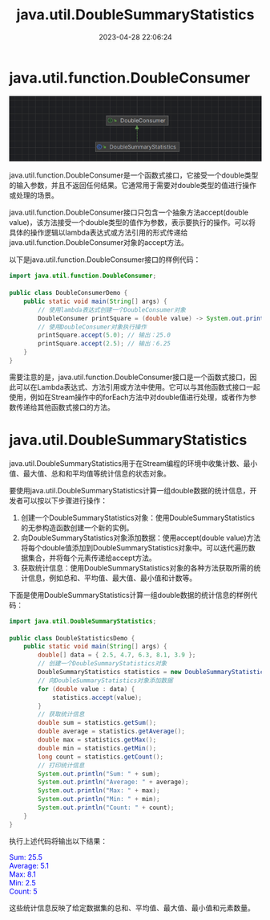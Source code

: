 ﻿---
title: java.util.DoubleSummaryStatistics
date: 2023-04-28 22:06:24
summary: 本文分享java.util.DoubleSummaryStatistics的用法。
tags:
- Java
categories:
- Java
---

# java.util.function.DoubleConsumer

![](../../../images/软件开发/Java/java.util.DoubleSummaryStatistics/1.png)

java.util.function.DoubleConsumer是一个函数式接口，它接受一个double类型的输入参数，并且不返回任何结果。它通常用于需要对double类型的值进行操作或处理的场景。

java.util.function.DoubleConsumer接口只包含一个抽象方法accept(double value)，该方法接受一个double类型的值作为参数，表示要执行的操作。可以将具体的操作逻辑以lambda表达式或方法引用的形式传递给java.util.function.DoubleConsumer对象的accept方法。

以下是java.util.function.DoubleConsumer接口的样例代码：

```java
import java.util.function.DoubleConsumer;

public class DoubleConsumerDemo {
    public static void main(String[] args) {
        // 使用lambda表达式创建一个DoubleConsumer对象
        DoubleConsumer printSquare = (double value) -> System.out.println(value * value);
        // 使用DoubleConsumer对象执行操作
        printSquare.accept(5.0); // 输出：25.0
        printSquare.accept(2.5); // 输出：6.25
    }
}
```

需要注意的是，java.util.function.DoubleConsumer接口是一个函数式接口，因此可以在Lambda表达式、方法引用或方法中使用。它可以与其他函数式接口一起使用，例如在Stream操作中的forEach方法中对double值进行处理，或者作为参数传递给其他函数式接口的方法。

# java.util.DoubleSummaryStatistics

java.util.DoubleSummaryStatistics用于在Stream编程的环境中收集计数、最小值、最大值、总和和平均值等统计信息的状态对象。

要使用java.util.DoubleSummaryStatistics计算一组double数据的统计信息，开发者可以按以下步骤进行操作：
1. 创建一个DoubleSummaryStatistics对象：使用DoubleSummaryStatistics的无参构造函数创建一个新的实例。
2. 向DoubleSummaryStatistics对象添加数据：使用accept(double value)方法将每个double值添加到DoubleSummaryStatistics对象中。可以迭代遍历数据集合，并将每个元素传递给accept方法。
3. 获取统计信息：使用DoubleSummaryStatistics对象的各种方法获取所需的统计信息，例如总和、平均值、最大值、最小值和计数等。

下面是使用DoubleSummaryStatistics计算一组double数据的统计信息的样例代码：

```java
import java.util.DoubleSummaryStatistics;

public class DoubleStatisticsDemo {
    public static void main(String[] args) {
        double[] data = { 2.5, 4.7, 6.3, 8.1, 3.9 };
        // 创建一个DoubleSummaryStatistics对象
        DoubleSummaryStatistics statistics = new DoubleSummaryStatistics();
        // 向DoubleSummaryStatistics对象添加数据
        for (double value : data) {
            statistics.accept(value);
        }
        // 获取统计信息
        double sum = statistics.getSum();
        double average = statistics.getAverage();
        double max = statistics.getMax();
        double min = statistics.getMin();
        long count = statistics.getCount();
        // 打印统计信息
        System.out.println("Sum: " + sum);
        System.out.println("Average: " + average);
        System.out.println("Max: " + max);
        System.out.println("Min: " + min);
        System.out.println("Count: " + count);
    }
}
```

执行上述代码将输出以下结果：

<font color="blue">
Sum: 25.5<br>
Average: 5.1<br>
Max: 8.1<br>
Min: 2.5<br>
Count: 5
</font>

这些统计信息反映了给定数据集的总和、平均值、最大值、最小值和元素数量。
